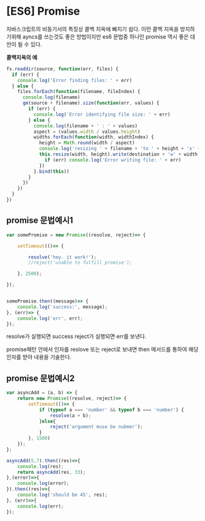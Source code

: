 # [ES6] Promise

자바스크립트의 비동기서의 특징상 콜백 지옥에 빠지기 쉽다.
이런 콜백 지옥을 방지하기위해 ayncs를 쓰는것도 좋은 방법이지만
es6 문법중 하나인 promise 역시 좋은 대안이 될 수 있다.



**콜백지옥의 예**
```javascript
fs.readdir(source, function(err, files) {
  if (err) {
    console.log('Error finding files: ' + err)
  } else {
    files.forEach(function(filename, fileIndex) {
      console.log(filename)
      gm(source + filename).size(function(err, values) {
        if (err) {
          console.log('Error identifying file size: ' + err)
        } else {
          console.log(filename + ' : ' + values)
          aspect = (values.width / values.height)
          widths.forEach(function(width, widthIndex) {
            height = Math.round(width / aspect)
            console.log('resizing ' + filename + 'to ' + height + 'x' + height)
            this.resize(width, height).write(destination + 'w' + width + '_' + filename, function(err) {
              if (err) console.log('Error writing file: ' + err)
            })
          }.bind(this))
        }
      })
    })
  }
})
```

## promise 문법예시1

```javascript
var somePromise = new Promise((resolve, reject)=> {

    setTimeout(()=> {

        resolve('hey. it work!');
        //reject('unable to fulfill promise');

    }, 2500);

});


somePromise.then((message)=> {
    console.log('success:', message);
}, (err)=> {
    console.log('err', err);
});

```

resolve가 실행되면 success
reject가 실행되면 err를 보낸다.

promise패턴 안에서 인자를 reslove  또는 reject로 보내면
then 메서드를 통하여 해당 인자를 받아 내용을 기술한다.




## promise 문법예시2
```javascript
var asyncAdd = (a, b) => {
    return new Promise((resolve, reject)=> {
        setTimeout(()=> {
            if (typeof a === 'number' && typeof b === 'number') {
                resolve(a + b);
            }else{
                reject('argument muse be nubmer');
            }
        }, 1500)
    });
};

asyncAdd(5,7).then((res)=>{
    console.log(res);
    return asyncAdd(res, 33);
},(error)=>{
    console.log(error);
}).then((res)=>{
    console.log('should be 45', res);
}, (err)=>{
    console.log(err);
});
```
